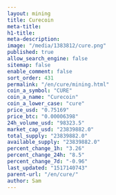 ```yaml
---
layout: mining
title: Curecoin
meta-title: 
h1-title: 
meta-description: 
image: "/media/1383812/cure.png"
published: true
allow_search_engine: false
sitemap: false
enable_comment: false
sort_order: 431
permalink: "/en/cure/mining.html"
coin_a_symbol: "CURE"
coin_a_name: "Curecoin"
coin_a_lower_case: "cure"
price_usd: "0.75169"
price_btc: "0.00006398"
24h_volume_usd: "98323.5"
market_cap_usd: "23839882.0"
total_supply: "23839882.0"
available_supply: "23839882.0"
percent_change_1h: "3.26"
percent_change_24h: "8.5"
percent_change_7d: "-0.96"
last_updated: "1517140743"
parent-url: "/en/cure/"
author: Sam
---
```


